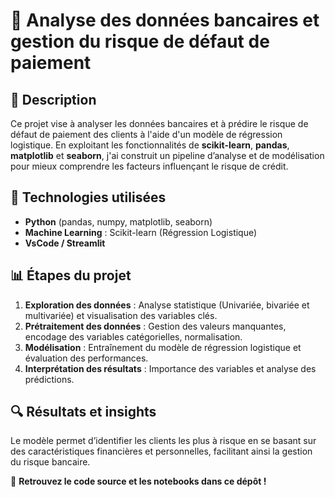 # 📌 Analyse des données bancaires et gestion du risque de défaut de paiement  

## 📖 Description  
Ce projet vise à analyser les données bancaires et à prédire le risque de défaut de paiement des clients à l'aide d'un modèle de régression logistique. En exploitant les fonctionnalités de **scikit-learn**, **pandas**, **matplotlib** et **seaborn**, j'ai construit un pipeline d’analyse et de modélisation pour mieux comprendre les facteurs influençant le risque de crédit.  

## 🚀 Technologies utilisées  
- **Python** (pandas, numpy, matplotlib, seaborn)  
- **Machine Learning** : Scikit-learn (Régression Logistique)  
- **VsCode / Streamlit**  

## 📊 Étapes du projet  
1. **Exploration des données** : Analyse statistique (Univariée, bivariée et multivariée) et visualisation des variables clés.  
2. **Prétraitement des données** : Gestion des valeurs manquantes, encodage des variables catégorielles, normalisation.  
3. **Modélisation** : Entraînement du modèle de régression logistique et évaluation des performances.  
4. **Interprétation des résultats** : Importance des variables et analyse des prédictions.  

## 🔍 Résultats et insights  
Le modèle permet d’identifier les clients les plus à risque en se basant sur des caractéristiques financières et personnelles, facilitant ainsi la gestion du risque bancaire.  

📂 **Retrouvez le code source et les notebooks dans ce dépôt !**  
